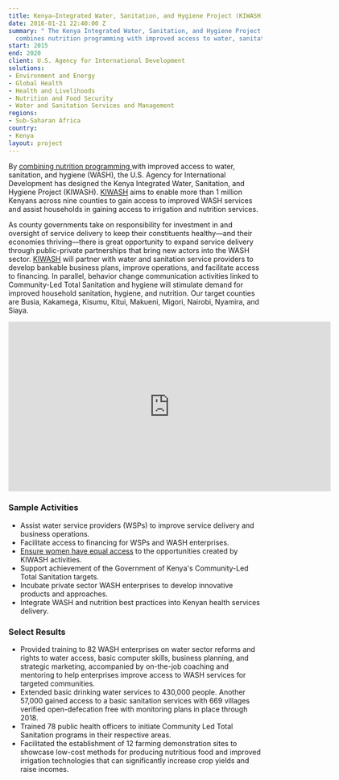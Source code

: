 ```yaml
---
title: Kenya—Integrated Water, Sanitation, and Hygiene Project (KIWASH)
date: 2016-01-21 22:40:00 Z
summary: " The Kenya Integrated Water, Sanitation, and Hygiene Project (KIWASH) project
  combines nutrition programming with improved access to water, sanitation, and hygiene."
start: 2015
end: 2020
client: U.S. Agency for International Development
solutions:
- Environment and Energy
- Global Health
- Health and Livelihoods
- Nutrition and Food Security
- Water and Sanitation Services and Management
regions:
- Sub-Saharan Africa
country:
- Kenya
layout: project
---
```


By [combining nutrition programming ](https://medium.com/usaid-global-waters/tackling-malnutrition-at-every-turn-ff0961ade674#.ff6g4pdvj)with improved access to water, sanitation, and hygiene (WASH), the U.S. Agency for International Development has designed the Kenya Integrated Water, Sanitation, and Hygiene Project (KIWASH). [KIWASH](http://www.kiwash.org/) aims to enable more than 1 million Kenyans across nine counties to gain access to improved WASH services and assist households in gaining access to irrigation and nutrition services.

As county governments take on responsibility for investment in and oversight of service delivery to keep their constituents healthy—and their economies thriving—there is great opportunity to expand service delivery through public-private partnerships that bring new actors into the WASH sector. [KIWASH](https://www.kiwash.org/) will partner with water and sanitation service providers to develop bankable business plans, improve operations, and facilitate access to financing. In parallel, behavior change communication activities linked to Community-Led Total Sanitation and hygiene will stimulate demand for improved household sanitation, hygiene, and nutrition. Our target counties are Busia, Kakamega, Kisumu, Kitui, Makueni, Migori, Nairobi, Nyamira, and Siaya.

<iframe src="https://player.vimeo.com/video/226759747" width="640" height="337" frameborder="0" webkitallowfullscreen mozallowfullscreen allowfullscreen></iframe>

### Sample Activities

* Assist water service providers (WSPs) to improve service delivery and business operations.
* Facilitate access to financing for WSPs and WASH enterprises.
* [Ensure women have equal access](http://dai-global-developments.com/articles/placing-women-at-the-center-of-water-supply-management-in-kenya/) to the opportunities created by KIWASH activities.
* Support achievement of the Government of Kenya's Community-Led Total Sanitation targets.
* Incubate private sector WASH enterprises to develop innovative products and approaches.
* Integrate WASH and nutrition best practices into Kenyan health services delivery. 

### Select Results

* Provided training to 82 WASH enterprises on water sector reforms and rights to water access, basic computer skills, business planning, and strategic marketing, accompanied by on-the-job coaching and mentoring to help enterprises improve access to WASH services for targeted communities.
* Extended basic drinking water services to 430,000 people. Another 57,000 gained access to a basic sanitation services with 669 villages verified open-defecation free with monitoring plans in place through 2018.
* Trained 78 public health officers to initiate Community Led Total Sanitation programs in their respective areas.
* Facilitated the establishment of 12 farming demonstration sites to showcase low-cost methods for producing nutritious food and improved irrigation technologies that can significantly increase crop yields and raise incomes. 